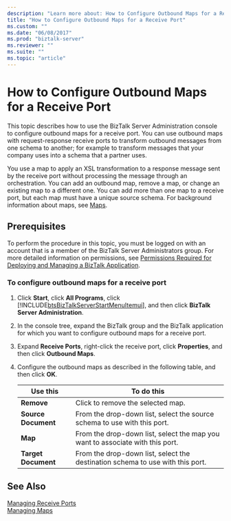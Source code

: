 ```yaml
---
description: "Learn more about: How to Configure Outbound Maps for a Receive Port"
title: "How to Configure Outbound Maps for a Receive Port"
ms.custom: ""
ms.date: "06/08/2017"
ms.prod: "biztalk-server"
ms.reviewer: ""
ms.suite: ""
ms.topic: "article"
---
```

# How to Configure Outbound Maps for a Receive Port
This topic describes how to use the BizTalk Server Administration console to configure outbound maps for a receive port. You can use outbound maps with request-response receive ports to transform outbound messages from one schema to another; for example to transform messages that your company uses into a schema that a partner uses.  
  
 You use a map to apply an XSL transformation to a response message sent by the receive port without processing the message through an orchestration. You can add an outbound map, remove a map, or change an existing map to a different one. You can add more than one map to a receive port, but each map must have a unique source schema. For background information about maps, see [Maps](../core/maps.md).  
  
## Prerequisites  
 To perform the procedure in this topic, you must be logged on with an account that is a member of the BizTalk Server Administrators group. For more detailed information on permissions, see [Permissions Required for Deploying and Managing a BizTalk Application](../core/permissions-required-for-deploying-and-managing-a-biztalk-application.md).  
  
### To configure outbound maps for a receive port  
  
1. Click **Start**, click **All Programs**, click [!INCLUDE[btsBizTalkServerStartMenuItemui](../includes/btsbiztalkserverstartmenuitemui-md.md)], and then click **BizTalk Server Administration**.  
  
2. In the console tree, expand the BizTalk group and the BizTalk application for which you want to configure outbound maps for a receive port.  
  
3. Expand **Receive Ports**, right-click the receive port, click **Properties**, and then click **Outbound Maps**.  
  
4. Configure the outbound maps as described in the following table, and then click **OK**.  
  
   |Use this|To do this|  
   |--------------|----------------|  
   |**Remove**|Click to remove the selected map.|  
   |**Source Document**|From the drop-down list, select the source schema to use with this port.|  
   |**Map**|From the drop-down list, select the map you want to associate with this port.|  
   |**Target Document**|From the drop-down list, select the destination schema to use with this port.|  
  
## See Also  
 [Managing Receive Ports](../core/managing-receive-ports.md)   
 [Managing Maps](../core/managing-maps.md)
